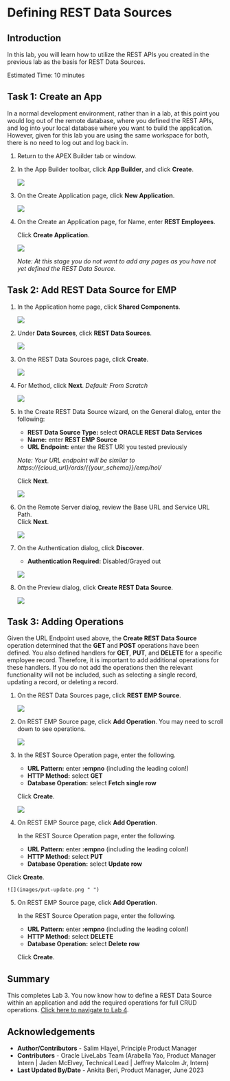 # Defining REST Data Sources

## Introduction
In this lab, you will learn how to utilize the REST APIs you created in the previous lab as the basis for REST Data Sources.

Estimated Time: 10 minutes

## Task 1: Create an App  
In a normal development environment, rather than in a lab, at this point you would log out of the remote database, where you defined the REST APIs, and log into your local database where you want to build the application. However, given for this lab you are using the same workspace for both, there is no need to log out and log back in.

1. Return to the APEX Builder tab or window.
2. In the App Builder toolbar, click **App Builder**, and click **Create**.

    ![](images/go-create.png " ")

3. On the Create Application page, click **New Application**.

    ![](images/new-app.png " ")

4. On the Create an Application page, for Name, enter **REST Employees**.

    Click **Create Application**.

    ![](images/create-app.png " ")

    *Note: At this stage you do not want to add any pages as you have not yet defined the REST Data Source.*

## Task 2: Add REST Data Source for EMP

1. In the Application home page, click **Shared Components**.

    ![](images/go-shared.png " ")

2. Under **Data Sources**, click **REST Data Sources**.

    ![](images/go-rest-data-source.png " ")

3. On the REST Data Sources page, click **Create**.

    ![](images/create-rest-data-source.png " ")

4. For Method, click **Next**. *Default: From Scratch*

    ![](images/create-rest-data-source2.png " ")

5. In the Create REST Data Source wizard, on the General dialog, enter the following:
    - **REST Data Source Type:** select **ORACLE REST Data Services**
    - **Name:** enter **REST EMP Source**
    - **URL Endpoint:** enter the REST URI you tested previously

    *Note: Your URL endpoint will be similar to https://{cloud\_url}/ords/{{your_schema}}/emp/hol/*

    Click **Next**.

    ![](images/set-url.png " ")

6. On the Remote Server dialog, review the Base URL and Service URL Path.   
    Click **Next**.

    ![](images/review-urls.png " ")

7. On the Authentication dialog, click **Discover**.

    - **Authentication Required:** Disabled/Grayed out

    ![](images/discover.png " ")

8. On the Preview dialog, click **Create REST Data Source**.

    ![](images/create-rest-data-source3.png " ")

## Task 3: Adding Operations
Given the URL Endpoint used above, the **Create REST Data Source** operation determined that the **GET** and **POST** operations have been defined. You also defined handlers for **GET**, **PUT**, and **DELETE** for a specific employee record. Therefore, it is important to add additional operations for these handlers. If you do not add the operations then the relevant functionality will not be included, such as selecting a single record, updating a record, or deleting a record.

1. On the REST Data Sources page, click **REST EMP Source**.

    ![](images/edit-rest-data-source.png " ")

2. On REST EMP Source page, click **Add Operation**. You may need to scroll down to see operations.

    ![](images/add-operation.png " ")

3. In the REST Source Operation page, enter the following.
    - **URL Pattern:** enter **:empno** (including the leading colon!)
    - **HTTP Method:** select **GET**
    - **Database Operation:** select **Fetch single row**

    Click **Create**.

    ![](images/add-get.png " ")

4. On REST EMP Source page, click **Add Operation**.

    In the REST Source Operation page, enter the following.
    - **URL Pattern:** enter **:empno** (including the leading colon!)
    - **HTTP Method:** select **PUT**
    - **Database Operation:** select **Update row**

  Click **Create**.

    ![](images/put-update.png " ")

5. On REST EMP Source page, click **Add Operation**.

    In the REST Source Operation page, enter the following.
     - **URL Pattern:** enter **:empno** (including the leading colon!)
     - **HTTP Method:** select **DELETE**
     - **Database Operation:** select **Delete row**

   Click **Create**.



## **Summary**
This completes Lab 3. You now know how to define a REST Data Source within an application and add the required operations for full CRUD operations. [Click here to navigate to Lab 4](?lab=lab-4-creating-pages).

## **Acknowledgements**

 - **Author/Contributors** -  Salim Hlayel, Principle Product Manager
 - **Contributors** - Oracle LiveLabs Team (Arabella Yao, Product Manager Intern | Jaden McElvey, Technical Lead | Jeffrey Malcolm Jr, Intern)
 - **Last Updated By/Date** - Ankita Beri, Product Manager, June 2023
